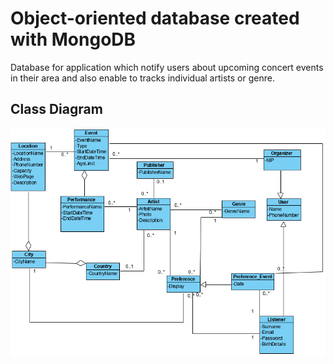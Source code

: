 # Object-oriented database created with MongoDB
 Database for application which notify users about upcoming concert events in their area and also enable to tracks individual artists or genre.

 ## Class Diagram
 ![class diagram](./images/classDiagramMongo.png)